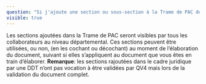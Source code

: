 ```yaml
---
question: "Si j'ajoute une section ou sous-section à la Trame de PAC de mon département, sera-t-elle visible pour tout le département?"
visible: true
---
```

Les sections ajoutées dans la Trame de PAC seront visibles par tous les collaborateurs au niveau départemental. Ces sections peuvent être utilisées, ou non, (en les cochant ou décochant) au moment de l’élaboration du document, suivant si elles s’appliquent au document que vous êtes en train d’élaborer. 
**Remarque**: les sections rajoutées dans le cadre juridique par une DDT n’ont pas vocation à être validées par QV4 mais lors de la validation du document complet.
